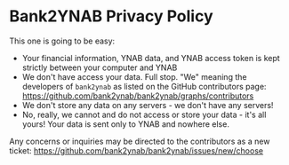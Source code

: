 # Bank2YNAB Privacy Policy

This one is going to be easy:

- Your financial information, YNAB data, and YNAB access token is kept strictly between your computer and YNAB
- We don't have access your data. Full stop. "We" meaning the developers of `bank2ynab` as listed on the GitHub contributors page: https://github.com/bank2ynab/bank2ynab/graphs/contributors
- We don't store any data on any servers - we don't have any servers!
- No, really, we cannot and do not access or store your data - it's all yours! Your data is sent only to YNAB and nowhere else.

Any concerns or inquiries may be directed to the contributors as a new ticket: https://github.com/bank2ynab/bank2ynab/issues/new/choose
